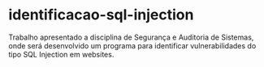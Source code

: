 # identificacao-sql-injection
Trabalho apresentado a disciplina de Segurança e Auditoria de Sistemas, onde será desenvolvido um programa para identificar vulnerabilidades do tipo SQL Injection em websites.
